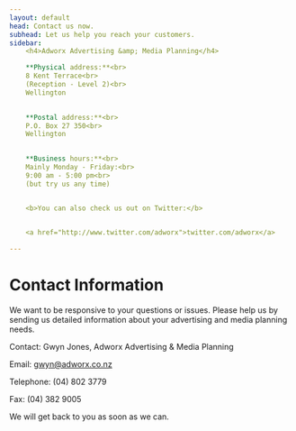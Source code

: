 ```yaml
---
layout: default
head: Contact us now.
subhead: Let us help you reach your customers.
sidebar:
    <h4>Adworx Advertising &amp; Media Planning</h4>

    **Physical address:**<br>
    8 Kent Terrace<br>
    (Reception - Level 2)<br>
    Wellington

    
    **Postal address:**<br>
    P.O. Box 27 350<br>
    Wellington
    

    **Business hours:**<br>
    Mainly Monday - Friday:<br>
    9:00 am - 5:00 pm<br>
    (but try us any time)


    <b>You can also check us out on Twitter:</b>
    

    <a href="http://www.twitter.com/adworx">twitter.com/adworx</a>

---
```


# Contact Information

We want to be responsive to your questions or issues. Please help us by sending us detailed information about your advertising and media planning needs.

Contact: Gwyn Jones, Adworx Advertising & Media Planning

Email: [gwyn@adworx.co.nz](mailto:gwyn@adworx.co.nz)

Telephone: (04) 802 3779

Fax: (04) 382 9005

We will get back to you as soon as we can.

